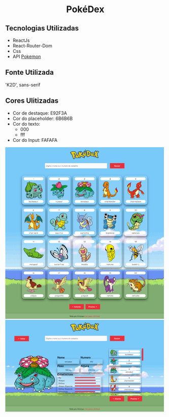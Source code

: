 <h1 align="center">PokéDex</h1>

<h2>Tecnologias Utilizadas</h2>
<ul>
  <li>ReactJs</li>
  <li>React-Router-Dom</li>
  <li>Css</li>
  <li>API 
  <a href="https://pokeapi.co/">Pokemon</a></li>
</ul>

<h2>Fonte Utilizada</h2>
<p>'K2D', sans-serif</p>

<h2>Cores Ulitizadas</h2>
<ul>
  <li>Cor de destaque: E92F3A </li>
  <li>Cor do placeholder: 6B6B6B </li>
  <li>
    Cor do texto: 
    <ul>
      <li>000</li>
      <li>fff</li>
    </ul>
   </li>
  <li>Cor do Input: FAFAFA</li>
</ul>

<img src="src/img/telaInicial.png" width="500px">
<img src="src/img/telaDeDados.png" width="500px">
